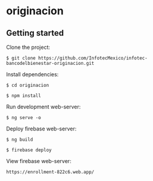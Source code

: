 # originacion

## Getting started

Clone the project:

    $ git clone https://github.com/InfotecMexico/infotec-bancodelbienestar-originacion.git

Install dependencies:

    $ cd originacion
    
    $ npm install

Run development web-server:

    $ ng serve -o

Deploy firebase web-server:

    $ ng build

    $ firebase deploy

View firebase web-server:

    https://enrollment-822c6.web.app/